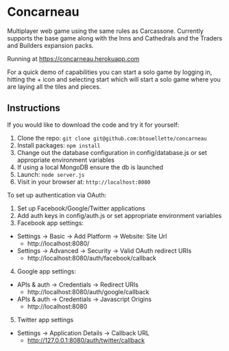 # Concarneau

Multiplayer web game using the same rules as Carcassone. Currently supports the base game along with the Inns and Cathedrals and the Traders and Builders expansion packs.

Running at https://concarneau.herokuapp.com

For a quick demo of capabilities you can start a solo game by logging in, hitting the + icon and selecting start which will start a solo game where you are laying all the tiles and pieces.

## Instructions

If you would like to download the code and try it for yourself:

1. Clone the repo: `git clone git@github.com:btouellette/concarneau`
2. Install packages: `npm install`
3. Change out the database configuration in config/database.js or set appropriate environment variables
4. If using a local MongoDB ensure the db is launched
5. Launch: `node server.js`
6. Visit in your browser at: `http://localhost:8080`

To set up authentication via OAuth:

1. Set up Facebook/Google/Twitter applications 
2. Add auth keys in config/auth.js or set appropriate environment variables
3. Facebook app settings:
 * Settings -> Basic -> Add Platform -> Website: Site Url
    * http://localhost:8080/
 * Settings -> Advanced -> Security -> Valid OAuth redirect URIs
    * http://localhost:8080/auth/facebook/callback
4. Google app settings:
 * APIs & auth -> Credentials -> Redirect URIs
    * http://localhost:8080/auth/google/callback 
 * APIs & auth -> Credentials -> Javascript Origins
    * http://localhost:8080
5. Twitter app settings
 * Settings -> Application Details -> Callback URL
    * http://127.0.0.1:8080/auth/twitter/callback

